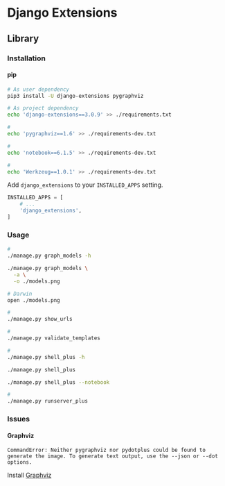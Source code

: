# Django Extensions

## Library

### Installation

#### pip

```sh
# As user dependency
pip3 install -U django-extensions pygraphviz

# As project dependency
echo 'django-extensions==3.0.9' >> ./requirements.txt

#
echo 'pygraphviz==1.6' >> ./requirements-dev.txt

#
echo 'notebook==6.1.5' >> ./requirements-dev.txt

#
echo 'Werkzeug==1.0.1' >> ./requirements-dev.txt
```

Add `django_extensions` to your `INSTALLED_APPS` setting.

```py
INSTALLED_APPS = [
    # ...
    'django_extensions',
]
```

### Usage

```sh
#
./manage.py graph_models -h

./manage.py graph_models \
  -a \
  -o ./models.png

# Darwin
open ./models.png

#
./manage.py show_urls

#
./manage.py validate_templates

#
./manage.py shell_plus -h

./manage.py shell_plus

./manage.py shell_plus --notebook

#
./manage.py runserver_plus
```

### Issues

#### Graphviz

```log
CommandError: Neither pygraphviz nor pydotplus could be found to generate the image. To generate text output, use the --json or --dot options.
```

Install [Graphviz](/graphviz.md)
